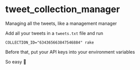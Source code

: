 # tweet_collection_manager
Managing all the tweets, like a management manager

Add all your tweets in a `tweets.txt` file and run

```
COLLECTION_ID="634365663847546884" rake
```

Before that, put your API keys into your environment variables

So easy :rocket:
